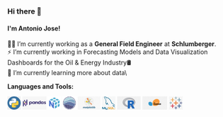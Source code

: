 ### Hi there 👋  
#### I'm Antonio Jose!   

👨‍💻 I’m currently working as a <b>General Field Engineer</b> at <b>Schlumberger</b>.\
:zap: I’m currently working in Forecasting Models and Data Visualization Dashboards for the Oil & Energy Industry:oil_drum:\
🌱 I’m currently learning more about data\ 

**Languages and Tools:**

<code><img height="30" src="Images/python.png"></code> <code><img height="30" src="Images/pandas.png"></code>  <code><img height="30" src="Images/numpy.png"></code> <code><img height="30" src="Images/seaborn.png"></code> <code><img height="30" src="Images/matplotlib.png"></code> <code><img height="30" src="Images/MySQL.png"></code>
<code><img height="30" src="Images/R.png"></code> <code><img height="30" src="Images/Scikitlearn.png"></code> <code><img height="30" src="Images/Tableau.png"></code>
